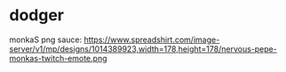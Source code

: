 # dodger

monkaS png sauce: https://www.spreadshirt.com/image-server/v1/mp/designs/1014389923,width=178,height=178/nervous-pepe-monkas-twitch-emote.png
